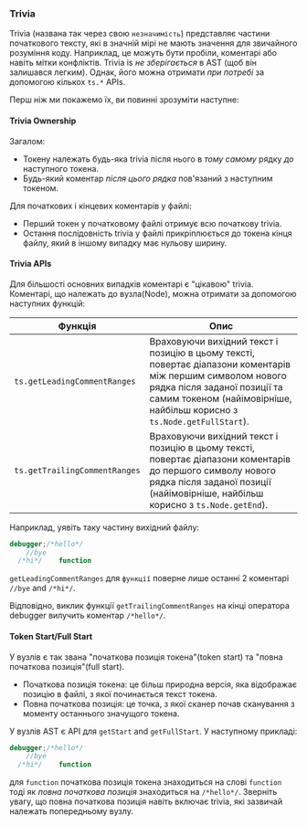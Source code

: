 ### Trivia
Trivia (названа так через свою `незначимість`) представляє частини початкового тексту, які в значній мірі не мають значення для звичайного розуміння коду. Наприклад, це можуть бути пробіли, коментарі або навіть мітки конфліктів. Trivia is *не зберігається* в AST (щоб він залишався легким). Однак, його можна отримати *при  потребі* за допомогою кількох `ts.*` APIs. 

Перш ніж ми покажемо їх, ви повинні зрозуміти наступне:

#### Trivia Ownership
Загалом:
* Токену належать будь-яка trivia після нього в *тому самому* рядку *до* наступного токена.
* Будь-який коментар *після цього рядка* пов'язаний з наступним токеном.

Для початкових і кінцевих коментарів у файлі:
* Перший токен у початковому файлі отримує всю початкову trivia.
* Остання послідовність trivia у файлі прикріплюється до токена кінця файлу, який в іншому випадку має нульову ширину.

#### Trivia APIs
Для більшості основних випадків коментарі є "цікавою" trivia. Коментарі, що належать до вузла(Node), можна отримати за допомогою наступних функцій:



Функція | Опис
---------|------------
`ts.getLeadingCommentRanges` | Враховуючи вихідний текст і позицію в цьому тексті, повертає діапазони коментарів між першим символом нового рядка після заданої позиції та самим токеном (найімовірніше, найбільш корисно з `ts.Node.getFullStart`).
`ts.getTrailingCommentRanges` | Враховуючи вихідний текст і позицію в цьому тексті, повертає діапазони коментарів до першого символу нового рядка після заданої позиції  (найімовірніше, найбільш корисно з `ts.Node.getEnd`).

Наприклад, уявіть таку частину вихідний файлу:

```ts
debugger;/*hello*/
    //bye
  /*hi*/    function
```

`getLeadingCommentRanges` для `функції` поверне лише останні 2 коментарі `//bye` and `/*hi*/`.

Відповідно, виклик функції `getTrailingCommentRanges` на кінці оператора debugger вилучить коментар `/*hello*/`.

#### Token Start/Full Start
У вузлів є так звана "початкова позиція токена"(token start) та "повна початкова позиція"(full start).

* Початкова позиція токена: це більш природна версія, яка відображає позицію в файлі, з якої починається текст токена.
* Повна початкова позиція: це точка, з якої сканер почав сканування з моменту останнього значущого токена.

У вузлів AST є API для `getStart` and `getFullStart`. У наступному прикладі:

```ts
debugger;/*hello*/
    //bye
  /*hi*/    function
```
для `function`  початкова позиція токена знаходиться на слові `function` тоді як *повна початкова позиція* знаходиться на `/*hello*/`. Зверніть увагу, що повна початкова позиція навіть включає trivia, які зазвичай належать попередньому вузлу. 